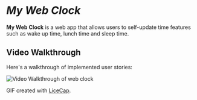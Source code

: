 # *My Web Clock*

**My Web Clock** is a web app that allows users to self-update time features such as wake up time, lunch time and sleep time.


## Video Walkthrough

Here's a walkthrough of implemented user stories:

<img src='walkthrough.gif' title='Video Walkthrough' width='' alt='Video Walkthrough of web clock' />

GIF created with [LiceCap](http://www.cockos.com/licecap/).


